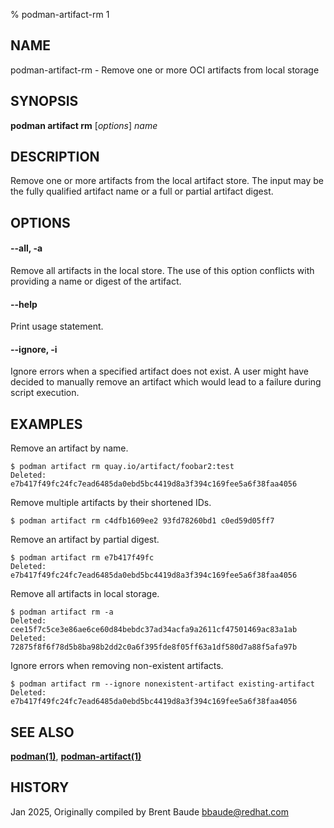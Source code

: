% podman-artifact-rm 1

## NAME
podman\-artifact\-rm - Remove one or more OCI artifacts from local storage

## SYNOPSIS
**podman artifact rm** [*options*] *name*

## DESCRIPTION

Remove one or more artifacts from the local artifact store.  The input may be the fully
qualified artifact name or a full or partial artifact digest.

## OPTIONS

#### **--all**, **-a**

Remove all artifacts in the local store.  The use of this option conflicts with
providing a name or digest of the artifact.

#### **--help**

Print usage statement.

#### **--ignore**, **-i**

Ignore errors when a specified artifact does not exist. A user might have decided
to manually remove an artifact which would lead to a failure during script execution.

## EXAMPLES

Remove an artifact by name.
```
$ podman artifact rm quay.io/artifact/foobar2:test
Deleted: e7b417f49fc24fc7ead6485da0ebd5bc4419d8a3f394c169fee5a6f38faa4056
```

Remove multiple artifacts by their shortened IDs.
```
$ podman artifact rm c4dfb1609ee2 93fd78260bd1 c0ed59d05ff7
```

Remove an artifact by partial digest.
```
$ podman artifact rm e7b417f49fc
Deleted: e7b417f49fc24fc7ead6485da0ebd5bc4419d8a3f394c169fee5a6f38faa4056
```

Remove all artifacts in local storage.
```
$ podman artifact rm -a
Deleted: cee15f7c5ce3e86ae6ce60d84bebdc37ad34acfa9a2611cf47501469ac83a1ab
Deleted: 72875f8f6f78d5b8ba98b2dd2c0a6f395fde8f05ff63a1df580d7a88f5afa97b
```

Ignore errors when removing non-existent artifacts.
```
$ podman artifact rm --ignore nonexistent-artifact existing-artifact
Deleted: e7b417f49fc24fc7ead6485da0ebd5bc4419d8a3f394c169fee5a6f38faa4056
```

## SEE ALSO
**[podman(1)](podman.1.md)**, **[podman-artifact(1)](podman-artifact.1.md)**

## HISTORY
Jan 2025, Originally compiled by Brent Baude <bbaude@redhat.com>
